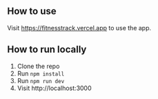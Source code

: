 ## How to use

Visit https://fitnesstrack.vercel.app to use the app.

## How to run locally

1. Clone the repo
2. Run `npm install`
3. Run `npm run dev`
4. Visit http://localhost:3000
